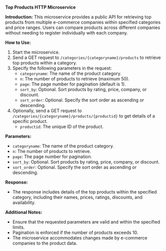**Top Products HTTP Microservice**

**Introduction:**
This microservice provides a public API for retrieving top products from multiple e-commerce companies within specified categories and price ranges. Users can compare products across different companies without needing to register individually with each company.

**How to Use:**
1. Start the microservice.
2. Send a GET request to `/categories/{categoryname}/products` to retrieve top products within a category.
3. Specify the following parameters in the request:
   - `categoryname`: The name of the product category.
   - `n`: The number of products to retrieve (maximum 50).
   - `page`: The page number for pagination (default is 1).
   - `sort_by`: Optional. Sort products by rating, price, company, or discount.
   - `sort_order`: Optional. Specify the sort order as ascending or descending.
4. Optionally, send a GET request to `/categories/{categoryname}/products/{productid}` to get details of a specific product.
   - `productid`: The unique ID of the product.

**Parameters:**
- `categoryname`: The name of the product category.
- `n`: The number of products to retrieve.
- `page`: The page number for pagination.
- `sort_by`: Optional. Sort products by rating, price, company, or discount.
- `sort_order`: Optional. Specify the sort order as ascending or descending.

**Response:**
- The response includes details of the top products within the specified category, including their names, prices, ratings, discounts, and availability.

**Additional Notes:**
- Ensure that the requested parameters are valid and within the specified limits.
- Pagination is enforced if the number of products exceeds 10.
- The microservice accommodates changes made by e-commerce companies to the product data.
